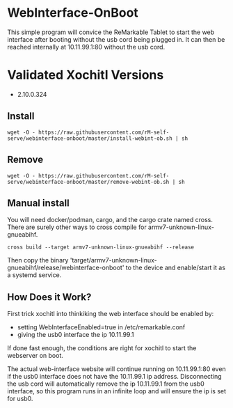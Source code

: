 # WebInterface-OnBoot

This simple program will convice the ReMarkable Tablet to start the web interface after booting without the usb cord being plugged in. It can then be reached internally at 10.11.99.1:80 without the usb cord.

# Validated Xochitl Versions

- 2.10.0.324

## Install

`wget -O - https://raw.githubusercontent.com/rM-self-serve/webinterface-onboot/master/install-webint-ob.sh | sh`

## Remove

`wget -O - https://raw.githubusercontent.com/rM-self-serve/webinterface-onboot/master/remove-webint-ob.sh | sh`

## Manual install

You will need docker/podman, cargo, and the cargo crate named cross. There are surely other ways to cross compile for armv7-unknown-linux-gnueabihf.

`cross build --target armv7-unknown-linux-gnueabihf --release`

Then copy the binary 'target/armv7-unknown-linux-gnueabihf/release/webinterface-onboot' to the device and enable/start it as a systemd service.

## How Does it Work?

First trick xochitl into thinkiking the web interface should be enabled by:
- setting WebInterfaceEnabled=true in /etc/remarkable.conf
- giving the usb0 interface the ip 10.11.99.1

If done fast enough, the conditions are right for xochitl to start the webserver on boot.

The actual web-interface website will continue running on 10.11.99.1:80 even if the usb0 interface does not have the 10.11.99.1 ip address. Disconnecting the usb cord will automatically remove the ip 10.11.99.1 from the usb0 interface, so this program runs in an infinite loop and will ensure the ip is set for usb0.
